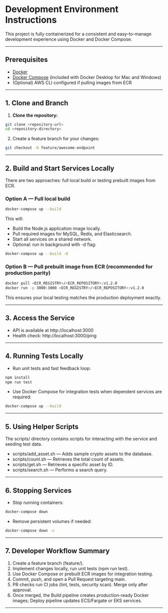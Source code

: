 # Development Environment Instructions

This project is fully containerized for a consistent and easy-to-manage development experience using Docker and Docker Compose.

---

## Prerequisites

- [Docker](https://docs.docker.com/get-docker/)
- [Docker Compose](https://docs.docker.com/compose/install/) (included with Docker Desktop for Mac and Windows)
- (Optional) AWS CLI configured if pulling images from ECR

---

## 1. Clone and Branch

1. **Clone the repository:**
```sh
git clone <repository-url>
cd <repository-directory>
```
2. Create a feature branch for your changes:
```sh
git checkout -b feature/awesome-endpoint
```

---

## 2. Build and Start Services Locally

There are two approaches: full local build or testing prebuilt images from ECR.

### Option A — Full local build
```sh
docker-compose up --build
```
This will:
- Build the Node.js application image locally.
- Pull required images for MySQL, Redis, and Elasticsearch.
- Start all services on a shared network.
- Optional: run in background with -d flag:
```sh
docker-compose up --build -d
```

### Option B — Pull prebuilt image from ECR (recommended for production parity)
```sh
docker pull <ECR_REGISTRY>/<ECR_REPOSITORY>:v1.2.0
docker run -p 3000:3000 <ECR_REGISTRY>/<ECR_REPOSITORY>:v1.2.0
```
This ensures your local testing matches the production deployment exactly.

---

## 3. Access the Service
- API is available at http://localhost:3000
- Health check: http://localhost:3000/ping

---

## 4. Running Tests Locally
- Run unit tests and fast feedback loop:
```sh
npm install
npm run test
```
- Use Docker Compose for integration tests when dependent services are required:
```sh
docker-compose up --build
```

---

## 5. Using Helper Scripts
The scripts/ directory contains scripts for interacting with the service and seeding test data.
- scripts/add_asset.sh — Adds sample crypto assets to the database.
- scripts/count.sh — Retrieves the total count of assets.
- scripts/get.sh — Retrieves a specific asset by ID.
- scripts/search.sh — Performs a search query.

---

## 6. Stopping Services
- Stop running containers:
```sh
docker-compose down
```
- Remove persistent volumes if needed:
```sh
docker-compose down -v
```

---

## 7. Developer Workflow Summary

1. Create a feature branch (feature/<short-desc>).
2. Implement changes locally, run unit tests (npm run test).
3. Use Docker Compose or prebuilt ECR images for integration testing.
4. Commit, push, and open a Pull Request targeting main.
5. PR checks run CI jobs (lint, tests, security scan). Merge only after approval.
6. Once merged, the Build pipeline creates production-ready Docker images; Deploy pipeline updates ECS/Fargate or EKS services.

---

